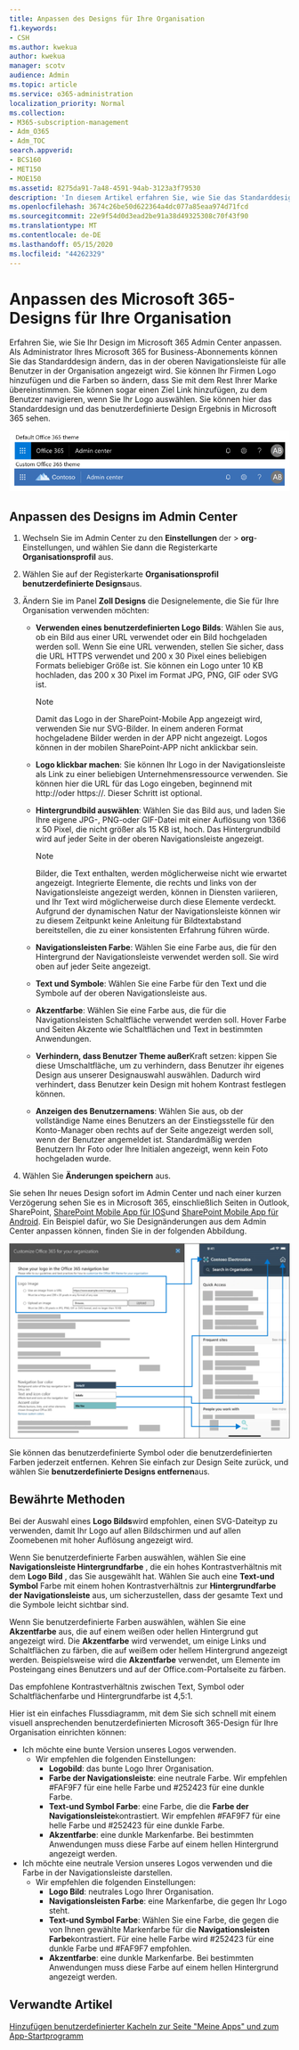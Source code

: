 ```yaml
---
title: Anpassen des Designs für Ihre Organisation
f1.keywords:
- CSH
ms.author: kwekua
author: kwekua
manager: scotv
audience: Admin
ms.topic: article
ms.service: o365-administration
localization_priority: Normal
ms.collection:
- M365-subscription-management
- Adm_O365
- Adm_TOC
search.appverid:
- BCS160
- MET150
- MOE150
ms.assetid: 8275da91-7a48-4591-94ab-3123a3f79530
description: 'In diesem Artikel erfahren Sie, wie Sie das Standarddesign von Microsoft 365 ändern und entsprechend Ihrem Firmen Logo oder ihrer eigenen Farbe anpassen. '
ms.openlocfilehash: 3674c26be50d622364a4dc077a85eaa974d71fcd
ms.sourcegitcommit: 22e9f54d0d3ead2be91a38d49325308c70f43f90
ms.translationtype: MT
ms.contentlocale: de-DE
ms.lasthandoff: 05/15/2020
ms.locfileid: "44262329"
---
```

# <a name="customize-the-microsoft-365-theme-for-your-organization"></a>Anpassen des Microsoft 365-Designs für Ihre Organisation

Erfahren Sie, wie Sie Ihr Design im Microsoft 365 Admin Center anpassen. Als Administrator Ihres Microsoft 365 for Business-Abonnements können Sie das Standarddesign ändern, das in der oberen Navigationsleiste für alle Benutzer in der Organisation angezeigt wird. Sie können Ihr Firmen Logo hinzufügen und die Farben so ändern, dass Sie mit dem Rest Ihrer Marke übereinstimmen. Sie können sogar einen Ziel Link hinzufügen, zu dem Benutzer navigieren, wenn Sie Ihr Logo auswählen. Sie können hier das Standarddesign und das benutzerdefinierte Design Ergebnis in Microsoft 365 sehen.
  
![Microsoft 365-Standarddesign und benutzerdefiniertes Microsoft 365-Design](../../media/e2cbc922-b424-4683-8c5c-fdbcbd0ce844.png)
  
## <a name="customize-your-theme-in-the-admin-center"></a>Anpassen des Designs im Admin Center

1. Wechseln Sie im Admin Center zu den **Einstellungen** der \> **org**-Einstellungen, und wählen Sie dann die Registerkarte **Organisationsprofil** aus.

2. Wählen Sie auf der Registerkarte **Organisationsprofil** **benutzerdefinierte Designs**aus.

3. Ändern Sie im Panel **Zoll Designs** die Designelemente, die Sie für Ihre Organisation verwenden möchten:
    
    - **Verwenden eines benutzerdefinierten Logo Bilds**: Wählen Sie aus, ob ein Bild aus einer URL verwendet oder ein Bild hochgeladen werden soll. Wenn Sie eine URL verwenden, stellen Sie sicher, dass die URL HTTPS verwendet und 200 x 30 Pixel eines beliebigen Formats beliebiger Größe ist. Sie können ein Logo unter 10 KB hochladen, das 200 x 30 Pixel im Format JPG, PNG, GIF oder SVG ist.

      > [!NOTE]
      > Damit das Logo in der SharePoint-Mobile App angezeigt wird, verwenden Sie nur SVG-Bilder. In einem anderen Format hochgeladene Bilder werden in der APP nicht angezeigt. Logos können in der mobilen SharePoint-APP nicht anklickbar sein.

    - **Logo klickbar machen**: Sie können Ihr Logo in der Navigationsleiste als Link zu einer beliebigen Unternehmensressource verwenden. Sie können hier die URL für das Logo eingeben, beginnend mit http://oder https://. Dieser Schritt ist optional.

    - **Hintergrundbild auswählen**: Wählen Sie das Bild aus, und laden Sie Ihre eigene JPG-, PNG-oder GIF-Datei mit einer Auflösung von 1366 x 50 Pixel, die nicht größer als 15 KB ist, hoch. Das Hintergrundbild wird auf jeder Seite in der oberen Navigationsleiste angezeigt.

      > [!NOTE]
      > Bilder, die Text enthalten, werden möglicherweise nicht wie erwartet angezeigt. Integrierte Elemente, die rechts und links von der Navigationsleiste angezeigt werden, können in Diensten variieren, und Ihr Text wird möglicherweise durch diese Elemente  verdeckt. Aufgrund der dynamischen Natur der Navigationsleiste können wir zu diesem Zeitpunkt keine Anleitung für Bildtextabstand bereitstellen, die zu einer konsistenten Erfahrung führen würde. 

    - **Navigationsleisten Farbe**: Wählen Sie eine Farbe aus, die für den Hintergrund der Navigationsleiste verwendet werden soll. Sie wird oben auf jeder Seite angezeigt.

    - **Text und Symbole**: Wählen Sie eine Farbe für den Text und die Symbole auf der oberen Navigationsleiste aus.

    - **Akzentfarbe**: Wählen Sie eine Farbe aus, die für die Navigationsleisten Schaltfläche verwendet werden soll. Hover Farbe und Seiten Akzente wie Schaltflächen und Text in bestimmten Anwendungen.

     - **Verhindern, dass Benutzer Theme außer**Kraft setzen: kippen Sie diese Umschaltfläche, um zu verhindern, dass Benutzer ihr eigenes Design aus unserer Designauswahl auswählen. Dadurch wird verhindert, dass Benutzer kein Design mit hohem Kontrast festlegen können.

    - **Anzeigen des Benutzernamens**: Wählen Sie aus, ob der vollständige Name eines Benutzers an der Einstiegsstelle für den Konto-Manager oben rechts auf der Seite angezeigt werden soll, wenn der Benutzer angemeldet ist. Standardmäßig werden Benutzern Ihr Foto oder Ihre Initialen angezeigt, wenn kein Foto hochgeladen wurde.
    
4. Wählen Sie **Änderungen speichern** aus.
    
Sie sehen Ihr neues Design sofort im Admin Center und nach einer kurzen Verzögerung sehen Sie es in Microsoft 365, einschließlich Seiten in Outlook, SharePoint, [SharePoint Mobile App für IOS](https://support.office.com/article/SharePoint-mobile-app-for-iOS-339402ce-16bb-4c97-9475-0c5375ccef7a)und [SharePoint Mobile App für Android](https://support.office.com/article/SharePoint-mobile-app-for-Android-d875654b-fb0a-4dbe-a17a-a676cf936284). Ein Beispiel dafür, wo Sie Designänderungen aus dem Admin Center anpassen können, finden Sie in der folgenden Abbildung.

![m365-admin-Mandanten-Theme-Conceptual](../../media/m365-admin-tenant-theme-conceptual.png)

Sie können das benutzerdefinierte Symbol oder die benutzerdefinierten Farben jederzeit entfernen. Kehren Sie einfach zur Design Seite zurück, und wählen Sie **benutzerdefinierte Designs entfernen**aus.
  
## <a name="best-practices"></a>Bewährte Methoden

Bei der Auswahl eines **Logo Bilds**wird empfohlen, einen SVG-Dateityp zu verwenden, damit Ihr Logo auf allen Bildschirmen und auf allen Zoomebenen mit hoher Auflösung angezeigt wird.

Wenn Sie benutzerdefinierte Farben auswählen, wählen Sie eine **Navigationsleiste Hintergrundfarbe** , die ein hohes Kontrastverhältnis mit dem **Logo Bild** , das Sie ausgewählt hat. Wählen Sie auch eine **Text-und Symbol** Farbe mit einem hohen Kontrastverhältnis zur **Hintergrundfarbe der Navigationsleiste** aus, um sicherzustellen, dass der gesamte Text und die Symbole leicht sichtbar sind.

Wenn Sie benutzerdefinierte Farben auswählen, wählen Sie eine **Akzentfarbe** aus, die auf einem weißen oder hellen Hintergrund gut angezeigt wird. Die **Akzentfarbe** wird verwendet, um einige Links und Schaltflächen zu färben, die auf weißem oder hellem Hintergrund angezeigt werden. Beispielsweise wird die **Akzentfarbe** verwendet, um Elemente im Posteingang eines Benutzers und auf der Office.com-Portalseite zu färben. 
  
Das empfohlene Kontrastverhältnis zwischen Text, Symbol oder Schaltflächenfarbe und Hintergrundfarbe ist 4,5:1.

Hier ist ein einfaches Flussdiagramm, mit dem Sie sich schnell mit einem visuell ansprechenden benutzerdefinierten Microsoft 365-Design für Ihre Organisation einrichten können:
  - Ich möchte eine bunte Version unseres Logos verwenden.
    - Wir empfehlen die folgenden Einstellungen:
      - **Logobild**: das bunte Logo Ihrer Organisation.
      - **Farbe der Navigationsleiste**: eine neutrale Farbe. Wir empfehlen #FAF9F7 für eine helle Farbe und #252423 für eine dunkle Farbe.
      - **Text-und Symbol Farbe**: eine Farbe, die die **Farbe der Navigationsleiste**kontrastiert. Wir empfehlen #FAF9F7 für eine helle Farbe und #252423 für eine dunkle Farbe.
      - **Akzentfarbe**: eine dunkle Markenfarbe. Bei bestimmten Anwendungen muss diese Farbe auf einem hellen Hintergrund angezeigt werden.
  - Ich möchte eine neutrale Version unseres Logos verwenden und die Farbe in der Navigationsleiste darstellen.
    - Wir empfehlen die folgenden Einstellungen:
      - **Logo Bild**: neutrales Logo Ihrer Organisation.
      - **Navigationsleisten Farbe**: eine Markenfarbe, die gegen Ihr Logo steht.
      - **Text-und Symbol Farbe**: Wählen Sie eine Farbe, die gegen die von Ihnen gewählte Markenfarbe für die **Navigationsleisten Farbe**kontrastiert. Für eine helle Farbe wird #252423 für eine dunkle Farbe und #FAF9F7 empfohlen.
      - **Akzentfarbe**: eine dunkle Markenfarbe. Bei bestimmten Anwendungen muss diese Farbe auf einem hellen Hintergrund angezeigt werden.
  
## <a name="related-articles"></a>Verwandte Artikel

[Hinzufügen benutzerdefinierter Kacheln zur Seite "Meine Apps" und zum App-Startprogramm](../manage/customize-the-app-launcher.md)
  
  
